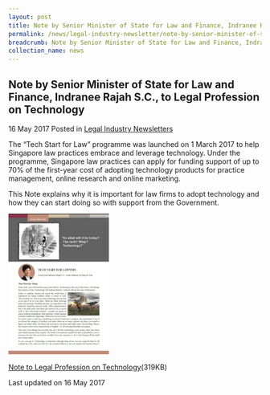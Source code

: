 ```yaml
---
layout: post
title: Note by Senior Minister of State for Law and Finance, Indranee Rajah S.C., to Legal Profession on Technology
permalink: /news/legal-industry-newsletter/note-by-senior-minister-of-state-for-law-and-finance--indranee-r3/
breadcrumb: Note by Senior Minister of State for Law and Finance, Indranee Rajah S.C., to Legal Profession on Technology
collection_name: news
---
```


<style>
  .image {width: 200px;}
  .image img {max-width: 100%;}
</style>

Note by Senior Minister of State for Law and Finance, Indranee Rajah S.C., to Legal Profession on Technology
---

16 May 2017 Posted in [Legal Industry Newsletters](/news/legal-industry-newsletters/)

The “Tech Start for Law” programme was launched on 1 March 2017 to help Singapore law practices embrace and leverage technology. Under the programme, Singapore law practices can apply for funding support of up to 70% of the first-year cost of adopting technology products for practice management, online research and online marketing.

This Note explains why it is important for law firms to adopt technology and how they can start doing so with support from the Government.

<div class="image">
  <a href="/files/NotetoLegalProfessionOnTechnology.pdf"><img src="/images/1494926382432.jpg/"></a>
</div>

<a href="/files/NotetoLegalProfessionOnTechnology.pdf/">Note to Legal Profession on Technology</a>(319KB)

<p class="right-side-updated">Last updated on 16 May 2017</p>

